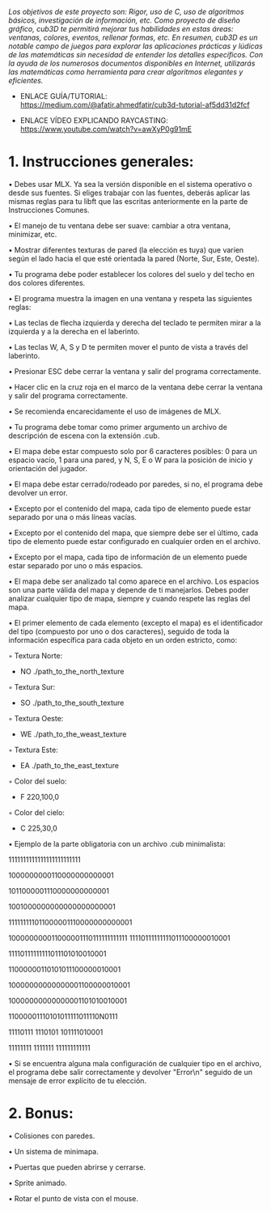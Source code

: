 _Los objetivos de este proyecto son:
Rigor, uso de C, uso de algoritmos básicos, investigación de información, etc. Como proyecto de diseño gráfico, cub3D te permitirá mejorar tus habilidades en estas áreas:
ventanas, colores, eventos, rellenar formas, etc. En resumen, cub3D es un notable campo de juegos para explorar las aplicaciones prácticas y lúdicas de las matemáticas sin necesidad de entender los detalles específicos. Con la ayuda de los numerosos documentos disponibles en Internet, utilizarás las matemáticas como herramienta para crear algoritmos elegantes y eficientes._

* ENLACE GUÍA/TUTORIAL: https://medium.com/@afatir.ahmedfatir/cub3d-tutorial-af5dd31d2fcf

* ENLACE VÍDEO EXPLICANDO RAYCASTING: https://www.youtube.com/watch?v=awXyP0g91mE

<h1>1. Instrucciones generales:</h1>

• Debes usar MLX. Ya sea la versión disponible en el sistema operativo o desde sus fuentes. Si eliges trabajar con las fuentes, deberás aplicar las mismas reglas para tu libft que las escritas anteriormente en la parte de Instrucciones Comunes.

• El manejo de tu ventana debe ser suave: cambiar a otra ventana, minimizar, etc.

• Mostrar diferentes texturas de pared (la elección es tuya) que varíen según el lado hacia el que esté orientada la pared (Norte, Sur, Este, Oeste).

• Tu programa debe poder establecer los colores del suelo y del techo en dos colores diferentes.

• El programa muestra la imagen en una ventana y respeta las siguientes reglas:

• Las teclas de flecha izquierda y derecha del teclado te permiten mirar a la izquierda y a la derecha en el laberinto.

• Las teclas W, A, S y D te permiten mover el punto de vista a través del laberinto.

• Presionar ESC debe cerrar la ventana y salir del programa correctamente.

• Hacer clic en la cruz roja en el marco de la ventana debe cerrar la ventana y salir del programa correctamente.

• Se recomienda encarecidamente el uso de imágenes de MLX.

• Tu programa debe tomar como primer argumento un archivo de descripción de escena con la extensión .cub.

• El mapa debe estar compuesto solo por 6 caracteres posibles: 0 para un espacio vacío, 1 para una pared, y N, S, E o W para la posición de inicio y orientación del jugador.

• El mapa debe estar cerrado/rodeado por paredes, si no, el programa debe devolver un error.

• Excepto por el contenido del mapa, cada tipo de elemento puede estar separado por una o más líneas vacías.

• Excepto por el contenido del mapa, que siempre debe ser el último, cada tipo de elemento puede estar configurado en cualquier orden en el archivo.

• Excepto por el mapa, cada tipo de información de un elemento puede estar separado por uno o más espacios.

• El mapa debe ser analizado tal como aparece en el archivo. Los espacios son una parte válida del mapa y depende de ti manejarlos. Debes poder analizar cualquier tipo de mapa, siempre y cuando respete las reglas del mapa.

•  El primer elemento de cada elemento (excepto el mapa) es el identificador del tipo (compuesto por uno o dos caracteres), seguido de toda la información específica para cada objeto en un orden estricto, como:

◦ Textura Norte:

* NO ./path_to_the_north_texture

◦ Textura Sur:

* SO ./path_to_the_south_texture

◦ Textura Oeste:

* WE ./path_to_the_weast_texture

◦ Textura Este:

* EA ./path_to_the_east_texture

◦ Color del suelo:

* F 220,100,0

◦ Color del cielo:

* C 225,30,0

• Ejemplo de la parte obligatoria con un archivo .cub minimalista:

1111111111111111111111111

1000000000110000000000001

1011000001110000000000001

1001000000000000000000001

111111111011000001110000000000001

100000000011000001110111111111111
11110111111111011100000010001

11110111111111011101010010001

11000000110101011100000010001

10000000000000001100000010001

10000000000000001101010010001

11000001110101011111011110N0111

11110111 1110101 101111010001

11111111 1111111 111111111111

• Si se encuentra alguna mala configuración de cualquier tipo en el archivo, el programa debe salir correctamente y devolver "Error\n" seguido de un mensaje de error explícito de tu elección.

<h1>2. Bonus:</h1>

• Colisiones con paredes.

• Un sistema de minimapa.

• Puertas que pueden abrirse y cerrarse.

• Sprite animado.

• Rotar el punto de vista con el mouse.
